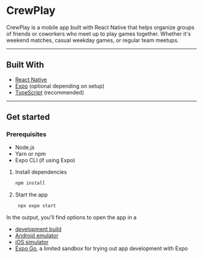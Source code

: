 # CrewPlay

CrewPlay is a mobile app built with React Native that helps organize groups of friends or coworkers who meet up to play games together. Whether it's weekend matches, casual weekday games, or regular team meetups.

---

## Built With
- [React Native](https://reactnative.dev/)
- [Expo](https://expo.dev/) (optional depending on setup)
- [TypeScript](https://www.typescriptlang.org/) (recommended)

---

## Get started

### Prerequisites
- Node.js
- Yarn or npm
- Expo CLI (if using Expo)

1. Install dependencies

   ```bash
   npm install
   ```

2. Start the app

   ```bash
    npx expo start
   ```

In the output, you'll find options to open the app in a

- [development build](https://docs.expo.dev/develop/development-builds/introduction/)
- [Android emulator](https://docs.expo.dev/workflow/android-studio-emulator/)
- [iOS simulator](https://docs.expo.dev/workflow/ios-simulator/)
- [Expo Go](https://expo.dev/go), a limited sandbox for trying out app development with Expo